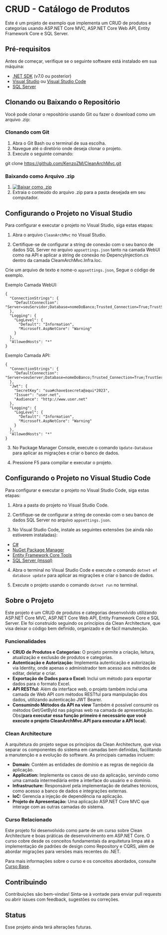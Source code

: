 # CRUD - Catálogo de Produtos

Este é um projeto de exemplo que implementa um CRUD de produtos e categorias usando ASP.NET Core MVC, ASP.NET Core Web API, Entity Framework Core e SQL Server.

## Pré-requisitos

Antes de começar, verifique se o seguinte software está instalado em sua máquina:

- [.NET SDK](https://dotnet.microsoft.com/download) (v7.0 ou posterior)
- [Visual Studio](https://visualstudio.microsoft.com/downloads/) ou [Visual Studio Code](https://code.visualstudio.com/download)
- [SQL Server](https://www.microsoft.com/en-us/sql-server/sql-server-downloads)

## Clonando ou Baixando o Repositório

Você pode clonar o repositório usando Git ou fazer o download como um arquivo .zip:

### Clonando com Git

1. Abra o Git Bash ou o terminal de sua escolha.
2. Navegue até o diretório onde deseja clonar o projeto.
3. Execute o seguinte comando:

git clone https://github.com/KenzoZM/CleanArchMvc.git


### Baixando como Arquivo .zip

1. [![Baixar como .zip](https://img.shields.io/badge/Baixar%20como%20.zip-007EC6?style=flat-square&logo=github)](https://github.com/KenzoZM/CleanArchMvc/archive/refs/heads/main.zip)
2. Extraia o conteúdo do arquivo .zip para a pasta desejada em seu computador.


## Configurando o Projeto no Visual Studio

Para configurar e executar o projeto no Visual Studio, siga estas etapas:

1. Abra o arquivo `CleanArchMvc` no Visual Studio.

2. Certifique-se de configurar a string de conexão com o seu banco de dados SQL Server no arquivo `appsettings.json` tanto na camada WebUI como na API
e aplicar a string de conexão no DepencyInjection.cs dentro da camada CleamArchMvc.Infra.Ioc.

Crie um arquivo de texto e nome-o `appsettings.json`, Segue o código de exemplo.

Exemplo Camada WebUI:
```
{
  "ConnectionStrings": {
    "DefaultConnection": "Server=seuServidor;Database=nomeDoBanco;Trusted_Connection=True;TrustServerCertificate=True"
  },
  "Logging": {
    "LogLevel": {
      "Default": "Information",
      "Microsoft.AspNetCore": "Warning"
    }
  },
  "AllowedHosts": "*"
}
```

Exemplo Camada API:
```
{
  "ConnectionStrings": {
    "DefaultConnection": "Server=seuServer;Database=nomeDoBanco;Trusted_Connection=True;TrustServerCertificate=True"
  },
  "Jwt": {
    "SecretKey": "sua#chave$secreta@aqui*2023",
    "Issuer": "user.net",
    "Audience": "http://www.user.net"
  },
  "Logging": {
    "LogLevel": {
      "Default": "Information",
      "Microsoft.AspNetCore": "Warning"
    }
  },
  "AllowedHosts": "*"
}
```

3. No Package Manager Console, execute o comando `Update-Database` para aplicar as migrações e criar o banco de dados.

4. Pressione F5 para compilar e executar o projeto.

## Configurando o Projeto no Visual Studio Code

Para configurar e executar o projeto no Visual Studio Code, siga estas etapas:

1. Abra a pasta do projeto no Visual Studio Code.

2. Certifique-se de configurar a string de conexão com o seu banco de dados SQL Server no arquivo `appsettings.json`.

3. No Visual Studio Code, instale as seguintes extensões (se ainda não estiverem instaladas):
- [C#](https://marketplace.visualstudio.com/items?itemName=ms-dotnettools.csharp)
- [NuGet Package Manager](https://marketplace.visualstudio.com/items?itemName=jmrog.vscode-nuget-package-manager)
- [Entity Framework Core Tools](https://marketplace.visualstudio.com/items?itemName=bengreenier.vscode-ef-core)
- [SQL Server (mssql)](https://marketplace.visualstudio.com/items?itemName=ms-mssql.mssql)

4. Abra o terminal no Visual Studio Code e execute o comando `dotnet ef database update` para aplicar as migrações e criar o banco de dados.

5. Execute o projeto usando o comando `dotnet run` no terminal.

## Sobre o Projeto

Este projeto é um CRUD de produtos e categorias desenvolvido utilizando ASP.NET Core MVC, ASP.NET Core Web API, Entity Framework Core e SQL Server. 
Ele foi construído seguindo os princípios da Clean Architecture, que visa deixar o código bem definido, organizado e de fácil manutenção.

### Funcionalidades

- **CRUD de Produtos e Categorias:** O projeto permite a criação, leitura, atualização e exclusão de produtos e categorias.
- **Autenticação e Autorização:** Implementa autenticação e autorização via Identity, onde apenas o administrador tem acesso aos métodos de editar, deletar e criar.
- **Exportação de Dados para o Excel:** Inclui um método para exportar dados para o formato Excel.
- **API RESTful:** Além da interface web, o projeto também inclui uma camada de Web API com métodos RESTful para manipulação dos dados, utilizando autenticação JWT Bearer.
- **Consumindo Métodos da API na view** Também é possível consumir os métodos Get/GetById nas páginas web na camada de apresentação. Obs(**para executar essa função primeiro é necessário que você execute o projeto CleanArchMvc.API para executar a API local**).

### Clean Architecture

A arquitetura do projeto segue os princípios da Clean Architecture, que visa separar os componentes do sistema em camadas bem definidas, facilitando a manutenção e a evolução do software. As principais camadas incluem:

- **Domain:** Contém as entidades de domínio e as regras de negócio da aplicação.
- **Application:** Implementa os casos de uso da aplicação, servindo como uma camada intermediária entre a interface do usuário e o domínio.
- **Infrastructure:** Responsável pela implementação de detalhes técnicos, como acesso a banco de dados e integrações externas.
- **IoC:** Gerencia a injeção de dependência na aplicação.
- **Projeto de Apresentação:** Uma aplicação ASP.NET Core MVC que interage com as outras camadas do sistema.

### Curso Relacionado

Este projeto foi desenvolvido como parte de um curso sobre Clean Architecture e boas práticas de desenvolvimento em ASP.NET Core. 
O curso cobre desde os conceitos fundamentais da arquitetura limpa até a implementação de padrões de design como Repository e CQRS, além de abordar migrações para versões mais recentes do .NET.

Para mais informações sobre o curso e os conceitos abordados, consulte [Curso Base](https://www.udemy.com/share/104Fju3@EnFCbKISK5ThGDTadv8qy9VHhv2rCNA2Ej-ATEq7i6PAsmfgGiCPowcfyYM1Vq1IEA==/).

## Contribuindo

Contribuições são bem-vindas! Sinta-se à vontade para enviar pull requests ou abrir issues com feedback, sugestões ou correções.

## Status

Esse projeto ainda terá alterações futuras.
